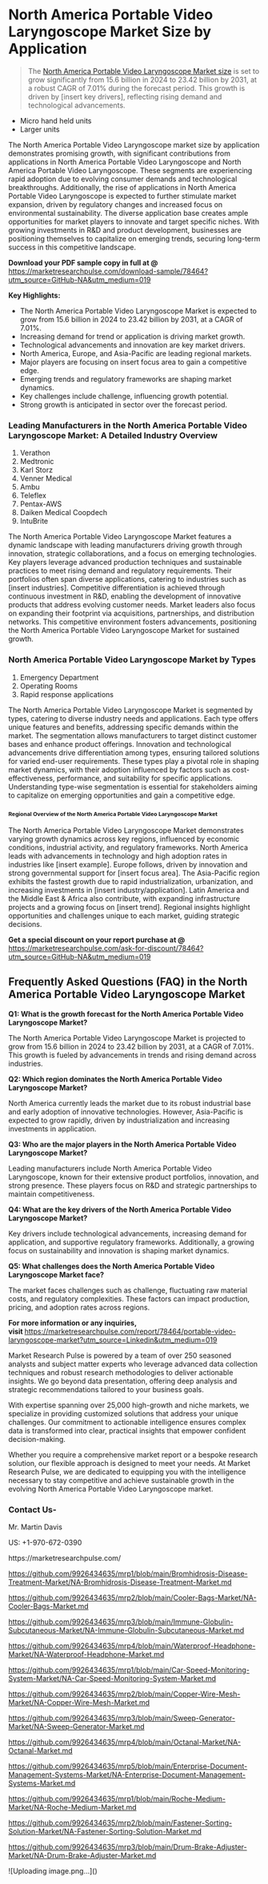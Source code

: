<h1>North America Portable Video Laryngoscope Market&nbsp;Size by Application</h1><blockquote><p>The <a href="https://marketresearchpulse.com/download-sample/78464?utm_source=GitHub-NA&amp;utm_medium=019">North America Portable Video Laryngoscope Market size</a> is set to grow significantly from 15.6 billion in 2024 to 23.42 billion by 2031, at a robust CAGR of 7.01% during the forecast period. This growth is driven by [insert key drivers], reflecting rising demand and technological advancements.</p></blockquote><ul><li>Micro hand held units<li> Larger units</li></ul><p>The North America Portable Video Laryngoscope market size by application demonstrates promising growth, with significant contributions from applications in North America Portable Video Laryngoscope and North America Portable Video Laryngoscope. These segments are experiencing rapid adoption due to evolving consumer demands and technological breakthroughs. Additionally, the rise of applications in North America Portable Video Laryngoscope is expected to further stimulate market expansion, driven by regulatory changes and increased focus on environmental sustainability. The diverse application base creates ample opportunities for market players to innovate and target specific niches. With growing investments in R&D and product development, businesses are positioning themselves to capitalize on emerging trends, securing long-term success in this competitive landscape.</p><p><strong>Download your PDF sample copy in full at @ </strong><a href="https://marketresearchpulse.com/download-sample/78464?utm_source=GitHub-NA&amp;utm_medium=019">https://marketresearchpulse.com/download-sample/78464?utm_source=GitHub-NA&amp;utm_medium=019</a></p><p><strong>Key Highlights: </strong></p><ul><li>The North America Portable Video Laryngoscope Market is expected to grow from 15.6 billion in 2024 to 23.42 billion by 2031, at a CAGR of 7.01%.</li><li>Increasing demand for trend or application is driving market growth.</li><li>Technological advancements and innovation are key market drivers.</li><li>North America, Europe, and Asia-Pacific are leading regional markets.</li><li>Major players are focusing on insert focus area to gain a competitive edge.</li><li>Emerging trends and regulatory frameworks are shaping market dynamics.</li><li>Key challenges include challenge, influencing growth potential.</li><li>Strong growth is anticipated in sector over the forecast period.</li></ul><h3>Leading Manufacturers in the North America Portable Video Laryngoscope Market: A Detailed Industry Overview</h3><ol><li>Verathon</li><li>Medtronic</li><li>Karl Storz</li><li>Venner Medical</li><li>Ambu</li><li>Teleflex</li><li>Pentax-AWS</li><li>Daiken Medical Coopdech</li><li>IntuBrite</li></ol><div class="flex max-w-full flex-col flex-grow"><div class="min-h-8 text-message flex w-full flex-col items-end gap-2 whitespace-normal break-words [.text-message+&amp;]:mt-5" dir="auto" data-message-author-role="assistant" data-message-id="fd8432e4-4910-450d-b182-61b7bfb0a01f" data-message-model-slug="gpt-4o"><div class="flex w-full flex-col gap-1 empty:hidden first:pt-[3px]"><div class="markdown prose w-full break-words dark:prose-invert light"><p>The North America Portable Video Laryngoscope Market features a dynamic landscape with leading manufacturers driving growth through innovation, strategic collaborations, and a focus on emerging technologies. Key players leverage advanced production techniques and sustainable practices to meet rising demand and regulatory requirements. Their portfolios often span diverse applications, catering to industries such as [insert industries]. Competitive differentiation is achieved through continuous investment in R&amp;D, enabling the development of innovative products that address evolving customer needs. Market leaders also focus on expanding their footprint via acquisitions, partnerships, and distribution networks. This competitive environment fosters advancements, positioning the North America Portable Video Laryngoscope Market for sustained growth.</p></div></div></div></div><h3>North America Portable Video Laryngoscope Market by Types</h3><ol><li>Emergency Department<li> Operating Rooms<li> Rapid response applications</li></ol><div class="flex max-w-full flex-col flex-grow"><div class="min-h-8 text-message flex w-full flex-col items-end gap-2 whitespace-normal break-words [.text-message+&amp;]:mt-5" dir="auto" data-message-author-role="assistant" data-message-id="084470be-0bb7-4664-bddf-5156b4f41249" data-message-model-slug="gpt-4o-mini"><div class="flex w-full flex-col gap-1 empty:hidden first:pt-[3px]"><div class="markdown prose w-full break-words dark:prose-invert light"><p>The North America Portable Video Laryngoscope Market is segmented by types, catering to diverse industry needs and applications. Each type offers unique features and benefits, addressing specific demands within the market. The segmentation allows manufacturers to target distinct customer bases and enhance product offerings. Innovation and technological advancements drive differentiation among types, ensuring tailored solutions for varied end-user requirements. These types play a pivotal role in shaping market dynamics, with their adoption influenced by factors such as cost-effectiveness, performance, and suitability for specific applications. Understanding type-wise segmentation is essential for stakeholders aiming to capitalize on emerging opportunities and gain a competitive edge.</p></div></div></div></div><h3><span style="font-size: 11px;">Regional Overview of the North America Portable Video Laryngoscope Market</span></h3><div class="flex max-w-full flex-col flex-grow"><div class="min-h-8 text-message flex w-full flex-col items-end gap-2 whitespace-normal break-words [.text-message+&amp;]:mt-5" dir="auto" data-message-author-role="assistant" data-message-id="e9038762-ce64-4e30-91c9-9bd413514231" data-message-model-slug="gpt-4o-mini"><div class="flex w-full flex-col gap-1 empty:hidden first:pt-[3px]"><div class="markdown prose w-full break-words dark:prose-invert light"><p>The North America Portable Video Laryngoscope Market demonstrates varying growth dynamics across key regions, influenced by economic conditions, industrial activity, and regulatory frameworks. North America leads with advancements in technology and high adoption rates in industries like [insert example]. Europe follows, driven by innovation and strong governmental support for [insert focus area]. The Asia-Pacific region exhibits the fastest growth due to rapid industrialization, urbanization, and increasing investments in [insert industry/application]. Latin America and the Middle East &amp; Africa also contribute, with expanding infrastructure projects and a growing focus on [insert trend]. Regional insights highlight opportunities and challenges unique to each market, guiding strategic decisions.</p></div></div></div></div><p><strong>Get a special discount on your report purchase at @ </strong><a href="https://marketresearchpulse.com/ask-for-discount/78464?utm_source=GitHub-NA&amp;utm_medium=019">https://marketresearchpulse.com/ask-for-discount/78464?utm_source=GitHub-NA&amp;utm_medium=019</a></p><h2>Frequently Asked Questions (FAQ) in the North America Portable Video Laryngoscope Market</h2><p><strong>Q1: What is the growth forecast for the North America Portable Video Laryngoscope Market?</strong></p><p>The North America Portable Video Laryngoscope Market is projected to grow from 15.6 billion in 2024 to 23.42 billion by 2031, at a CAGR of 7.01%. This growth is fueled by advancements in trends and rising demand across industries.</p><p><strong>Q2: Which region dominates the North America Portable Video Laryngoscope Market?</strong></p><p>North America currently leads the market due to its robust industrial base and early adoption of innovative technologies. However, Asia-Pacific is expected to grow rapidly, driven by industrialization and increasing investments in application.</p><p><strong>Q3: Who are the major players in the North America Portable Video Laryngoscope Market?</strong></p><p>Leading manufacturers include North America Portable Video Laryngoscope, known for their extensive product portfolios, innovation, and strong presence. These players focus on R&amp;D and strategic partnerships to maintain competitiveness.</p><p><strong>Q4: What are the key drivers of the North America Portable Video Laryngoscope Market?</strong></p><p>Key drivers include technological advancements, increasing demand for application, and supportive regulatory frameworks. Additionally, a growing focus on sustainability and innovation is shaping market dynamics.</p><p><strong>Q5: What challenges does the North America Portable Video Laryngoscope Market face?</strong></p><p>The market faces challenges such as challenge, fluctuating raw material costs, and regulatory complexities. These factors can impact production, pricing, and adoption rates across regions.</p><p><strong>For more information or any inquiries, visit&nbsp;</strong><a href="https://marketresearchpulse.com/report/78464/portable-video-laryngoscope-market?utm_source=Linkedin&utm_medium=019">https://marketresearchpulse.com/report/78464/portable-video-laryngoscope-market?utm_source=Linkedin&utm_medium=019</a></p><p>Market Research Pulse is powered by a team of over 250 seasoned analysts and subject matter experts who leverage advanced data collection techniques and robust research methodologies to deliver actionable insights. We go beyond data presentation, offering deep analysis and strategic recommendations tailored to your business goals.</p><p>With expertise spanning over 25,000 high-growth and niche markets, we specialize in providing customized solutions that address your unique challenges. Our commitment to actionable intelligence ensures complex data is transformed into clear, practical insights that empower confident decision-making.</p><p>Whether you require a comprehensive market report or a bespoke research solution, our flexible approach is designed to meet your needs. At Market Research Pulse, we are dedicated to equipping you with the intelligence necessary to stay competitive and achieve sustainable growth in the evolving North America Portable Video Laryngoscope market.</p><h3><strong>Contact Us-</strong></h3><p>Mr. Martin Davis</p><p>US: +1-970-672-0390</p><p>https://marketresearchpulse.com/</p><p><a href="https://github.com/9926434635/mrp1/blob/main/Bromhidrosis-Disease-Treatment-Market/NA-Bromhidrosis-Disease-Treatment-Market.md">https://github.com/9926434635/mrp1/blob/main/Bromhidrosis-Disease-Treatment-Market/NA-Bromhidrosis-Disease-Treatment-Market.md</a></p><p><a href="https://github.com/9926434635/mrp2/blob/main/Cooler-Bags-Market/NA-Cooler-Bags-Market.md">https://github.com/9926434635/mrp2/blob/main/Cooler-Bags-Market/NA-Cooler-Bags-Market.md</a></p><p><a href="https://github.com/9926434635/mrp3/blob/main/Immune-Globulin-Subcutaneous-Market/NA-Immune-Globulin-Subcutaneous-Market.md">https://github.com/9926434635/mrp3/blob/main/Immune-Globulin-Subcutaneous-Market/NA-Immune-Globulin-Subcutaneous-Market.md</a></p><p><a href="https://github.com/9926434635/mrp4/blob/main/Waterproof-Headphone-Market/NA-Waterproof-Headphone-Market.md">https://github.com/9926434635/mrp4/blob/main/Waterproof-Headphone-Market/NA-Waterproof-Headphone-Market.md</a></p><p><a href="https://github.com/9926434635/mrp1/blob/main/Car-Speed-Monitoring-System-Market/NA-Car-Speed-Monitoring-System-Market.md">https://github.com/9926434635/mrp1/blob/main/Car-Speed-Monitoring-System-Market/NA-Car-Speed-Monitoring-System-Market.md</a></p><p><a href="https://github.com/9926434635/mrp2/blob/main/Copper-Wire-Mesh-Market/NA-Copper-Wire-Mesh-Market.md">https://github.com/9926434635/mrp2/blob/main/Copper-Wire-Mesh-Market/NA-Copper-Wire-Mesh-Market.md</a></p><p><a href="https://github.com/9926434635/mrp3/blob/main/Sweep-Generator-Market/NA-Sweep-Generator-Market.md">https://github.com/9926434635/mrp3/blob/main/Sweep-Generator-Market/NA-Sweep-Generator-Market.md</a></p><p><a href="https://github.com/9926434635/mrp4/blob/main/Octanal-Market/NA-Octanal-Market.md">https://github.com/9926434635/mrp4/blob/main/Octanal-Market/NA-Octanal-Market.md</a></p><p><a href="https://github.com/9926434635/mrp5/blob/main/Enterprise-Document-Management-Systems-Market/NA-Enterprise-Document-Management-Systems-Market.md">https://github.com/9926434635/mrp5/blob/main/Enterprise-Document-Management-Systems-Market/NA-Enterprise-Document-Management-Systems-Market.md</a></p><p><a href="https://github.com/9926434635/mrp1/blob/main/Roche-Medium-Market/NA-Roche-Medium-Market.md">https://github.com/9926434635/mrp1/blob/main/Roche-Medium-Market/NA-Roche-Medium-Market.md</a></p><p><a href="https://github.com/9926434635/mrp2/blob/main/Fastener-Sorting-Solution-Market/NA-Fastener-Sorting-Solution-Market.md">https://github.com/9926434635/mrp2/blob/main/Fastener-Sorting-Solution-Market/NA-Fastener-Sorting-Solution-Market.md</a></p><p><a href="https://github.com/9926434635/mrp3/blob/main/Drum-Brake-Adjuster-Market/NA-Drum-Brake-Adjuster-Market.md">https://github.com/9926434635/mrp3/blob/main/Drum-Brake-Adjuster-Market/NA-Drum-Brake-Adjuster-Market.md</a></p>
![Uploading image.png…]()
